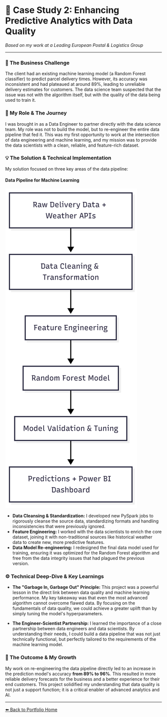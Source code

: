 # 📝 Case Study 2: Enhancing Predictive Analytics with Data Quality

*Based on my work at a Leading European Postal & Logistics Group*

---

### 🎯 The Business Challenge

The client had an existing machine learning model (a Random Forest classifier) to predict parcel delivery times. However, its accuracy was inconsistent and had plateaued at around 89%, leading to unreliable delivery estimates for customers. The data science team suspected that the issue was not with the algorithm itself, but with the quality of the data being used to train it.

### 👤 My Role & The Journey

I was brought in as a Data Engineer to partner directly with the data science team. My role was not to build the model, but to re-engineer the entire data pipeline that fed it. This was my first opportunity to work at the intersection of data engineering and machine learning, and my mission was to provide the data scientists with a clean, reliable, and feature-rich dataset.

### 💡 The Solution & Technical Implementation

My solution focused on three key areas of the data pipeline:

#### Data Pipeline for Machine Learning

![Data Pipeline for Machine Learning](./img/ml-data-pipeline.png)

*   **Data Cleansing & Standardization:** I developed new PySpark jobs to rigorously cleanse the source data, standardizing formats and handling inconsistencies that were previously ignored.
*   **Feature Engineering:** I worked with the data scientists to enrich the core dataset, joining it with non-traditional sources like historical weather data to create new, more predictive features.
*   **Data Model Re-engineering:** I redesigned the final data model used for training, ensuring it was optimized for the Random Forest algorithm and free from the data integrity issues that had plagued the previous version.

### ⚙️ Technical Deep-Dive & Key Learnings

*   **The "Garbage In, Garbage Out" Principle:** This project was a powerful lesson in the direct link between data quality and machine learning performance. My key takeaway was that even the most advanced algorithm cannot overcome flawed data. By focusing on the fundamentals of data quality, we could achieve a greater uplift than by simply tuning the model's hyperparameters.

*   **The Engineer-Scientist Partnership:** I learned the importance of a close partnership between data engineers and data scientists. By understanding their needs, I could build a data pipeline that was not just technically functional, but perfectly tailored to the requirements of the machine learning model.

### 🌟 The Outcome & My Growth

My work on re-engineering the data pipeline directly led to an increase in the prediction model's accuracy **from 89% to 96%**. This resulted in more reliable delivery forecasts for the business and a better experience for their end customers. This project solidified my understanding that data quality is not just a support function; it is a critical enabler of advanced analytics and AI.

---

[⬅️ Back to Portfolio Home](../../README.md)